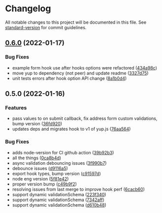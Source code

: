 # Changelog

All notable changes to this project will be documented in this file. See [standard-version](https://github.com/conventional-changelog/standard-version) for commit guidelines.

## [0.6.0](https://github.com/platypusrex/react-hook-form/compare/v0.5.0...v0.6.0) (2022-01-17)


### Bug Fixes

* example form hook use after hooks options were refactored ([434a98c](https://github.com/platypusrex/react-hook-form/commit/434a98c9c62090cf762484c55806c68a6d5d5789))
* move yup to dependency (not peer) and update readme ([3327d75](https://github.com/platypusrex/react-hook-form/commit/3327d75226cb9a4d1b2f7b01c6acdf9c719fc669))
* unit tests errors after hook option API change ([8a1b0d4](https://github.com/platypusrex/react-hook-form/commit/8a1b0d4789f1e0ec74e0b174bbcc25a17653e5c7))

## 0.5.0 (2022-01-16)


### Features

* pass values to on submit callback, fix address form custom validations, bump version ([36fd920](https://github.com/platypusrex/react-hook-form/commit/36fd9205f62cf30a7372a661603948f8613c4a38))
* updates deps and migrates hook to v1 of yup.js ([76aa564](https://github.com/platypusrex/react-hook-form/commit/76aa5641a05346a675a91dfc365b47616956addd))


### Bug Fixes

* adds node-version for CI github action ([39b92b3](https://github.com/platypusrex/react-hook-form/commit/39b92b302d7f84e626a1cb4d743e45bb3b5f4c20))
* all the things ([0ca8b4d](https://github.com/platypusrex/react-hook-form/commit/0ca8b4d189100def856a1216d65727643cbf8e31))
* async validation debouncing issues ([3f990b7](https://github.com/platypusrex/react-hook-form/commit/3f990b7b7ef16bd0c1a4313ab98261935d06e3cb))
* debounce issues ([d9116a5](https://github.com/platypusrex/react-hook-form/commit/d9116a531bfcaee34f9aa3ebdc264fc6444c2508))
* export hook types, bump version ([c91597d](https://github.com/platypusrex/react-hook-form/commit/c91597df0185f66de994a5ac3a8b0744eb70eae4))
* node eng version ([5f81e42](https://github.com/platypusrex/react-hook-form/commit/5f81e4267d603dd6e4b02e30eb4a04aec1453c1f))
* proper version bump ([c49b9f2](https://github.com/platypusrex/react-hook-form/commit/c49b9f2a134d4db810c21e45b563018ca3848457))
* resolving issues from last merge to improve hook perf ([6cacb60](https://github.com/platypusrex/react-hook-form/commit/6cacb6074a49f78956af20f25daa61e995bc8a45))
* support dynamic validationSchema ([223f340](https://github.com/platypusrex/react-hook-form/commit/223f3401e4e07f59cb7355d20496b1709986aae6))
* support dynamic validationSchema ([7342aff](https://github.com/platypusrex/react-hook-form/commit/7342aff9bba66027a9b23af96b4d8f2b7f03ea61))
* support dynamic validationSchema ([d610b48](https://github.com/platypusrex/react-hook-form/commit/d610b48d525a158d89d9a3f5303ad28191e5a5eb))
